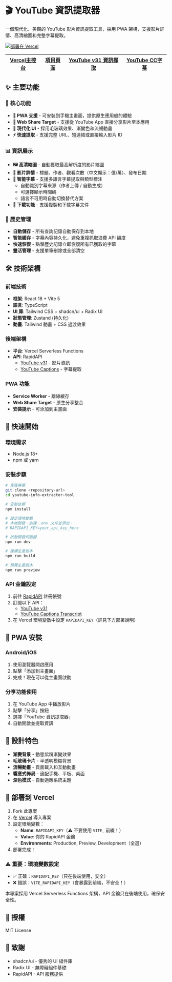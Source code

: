 # 🎬 YouTube 資訊提取器

一個現代化、美觀的 YouTube 影片資訊提取工具，採用 PWA 架構，支援影片詳情、高清縮圖和完整字幕提取。

[![部署在 Vercel](https://vercel.com/button)](https://vercel.com)


| [Vercel主控台](https://vercel.com/titans-projects-0ee27614/10-15-youtube-info-extractor-tool) | [項目頁面](https://10-15-youtube-info-extractor-tool.vercel.app/) | [YouTube v31 資訊擷取](https://rapidapi.com/ytdlfree/api/youtube-v31) | [YouTube CC字幕](https://rapidapi.com/nikzeferis/api/youtube-captions-transcript-subtitles-video-combiner) |
| :---: | :---: | :---: | :---: |

## ✨ 主要功能

### 🎯 核心功能
- **📱 PWA 支援** - 可安裝到手機主畫面，提供原生應用般的體驗
- **🔗 Web Share Target** - 支援從 YouTube App 直接分享影片至本應用
- **🎨 現代化 UI** - 採用毛玻璃效果、漸變色和流暢動畫
- **⚡ 快速提取** - 支援完整 URL、短連結或直接輸入影片 ID

### 📊 資訊展示
- **🖼️ 高清縮圖** - 自動獲取最高解析度的影片縮圖
- **📝 影片詳情** - 標題、作者、觀看次數（中文顯示：億/萬）、發布日期
- **💬 智能字幕** - 支援多語言字幕提取與類型標注
  - 自動識別字幕來源（作者上傳 / 自動生成）
  - 可選擇顯示時間碼
  - 語言不可用時自動切換替代方案
- **💾 下載功能** - 支援複製和下載字幕文件

### 📖 歷史管理
- **自動儲存** - 所有查詢記錄自動保存到本地
- **智能緩存** - 字幕內容持久化，避免重複抓取浪費 API 額度
- **快速恢復** - 點擊歷史記錄立即恢復所有已獲取的字幕
- **靈活管理** - 支援單筆刪除或全部清空

## 🛠️ 技術架構

### 前端技術
- **框架**: React 18 + Vite 5
- **語言**: TypeScript
- **UI 庫**: Tailwind CSS + shadcn/ui + Radix UI
- **狀態管理**: Zustand (持久化)
- **動畫**: Tailwind 動畫 + CSS 過渡效果

### 後端架構  
- **平台**: Vercel Serverless Functions
- **API**: RapidAPI
  - [YouTube v31](https://rapidapi.com/ytdlfree/api/youtube-v31) - 影片資訊
  - [YouTube Captions](https://rapidapi.com/nikzeferis/api/youtube-captions-transcript-subtitles-video-combiner) - 字幕提取

### PWA 功能
- **Service Worker** - 離線緩存
- **Web Share Target** - 原生分享整合
- **安裝提示** - 可添加到主畫面

## 🚀 快速開始

### 環境需求
- Node.js 18+
- npm 或 yarn

### 安裝步驟

```bash
# 克隆專案
git clone <repository-url>
cd youtube-info-extractor-tool

# 安裝依賴
npm install

# 設定環境變數
# 本地開發：創建 .env 文件並添加：
# RAPIDAPI_KEY=your_api_key_here

# 啟動開發伺服器
npm run dev

# 建構生產版本
npm run build

# 預覽生產版本
npm run preview
```

### API 金鑰設定

1. 前往 [RapidAPI](https://rapidapi.com/) 註冊帳號
2. 訂閱以下 API：
   - [YouTube v31](https://rapidapi.com/ytdlfree/api/youtube-v31)
   - [YouTube Captions Transcript](https://rapidapi.com/nikzeferis/api/youtube-captions-transcript-subtitles-video-combiner)
3. 在 Vercel 環境變數中設定 `RAPIDAPI_KEY`（詳見下方部署說明）

## 📱 PWA 安裝

### Android/iOS
1. 使用瀏覽器開啟應用
2. 點擊「添加到主畫面」
3. 完成！現在可以從主畫面啟動

### 分享功能使用
1. 在 YouTube App 中播放影片
2. 點擊「分享」按鈕
3. 選擇「YouTube 資訊提取器」
4. 自動開啟並提取資訊

## 🎨 設計特色

- **漸變背景** - 動態紫粉漸變效果
- **毛玻璃卡片** - 半透明模糊背景
- **流暢動畫** - 頁面載入和互動動畫
- **響應式佈局** - 適配手機、平板、桌面
- **深色模式** - 自動適應系統主題

## 🔧 部署到 Vercel

1. Fork 此專案
2. 在 [Vercel](https://vercel.com) 導入專案
3. 設定環境變數：
   - **Name**: `RAPIDAPI_KEY`（⚠️ 不要使用 `VITE_` 前綴！）
   - **Value**: 你的 RapidAPI 金鑰
   - **Environments**: Production, Preview, Development（全選）
4. 部署完成！

### ⚠️ 重要：環境變數設定

- ✅ 正確：`RAPIDAPI_KEY`（只在後端使用，安全）
- ❌ 錯誤：`VITE_RAPIDAPI_KEY`（會暴露到前端，不安全！）

本專案採用 Vercel Serverless Functions 架構，API 金鑰只在後端使用，確保安全性。

## 📄 授權

MIT License

## 🙏 致謝

- shadcn/ui - 優秀的 UI 組件庫
- Radix UI - 無障礙組件基礎
- RapidAPI - API 服務提供 
